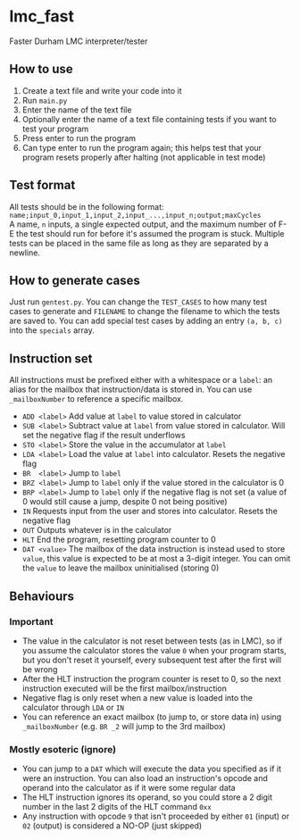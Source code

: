 # lmc_fast
Faster Durham LMC interpreter/tester

## How to use
1. Create a text file and write your code into it
2. Run `main.py`
3. Enter the name of the text file
4. Optionally enter the name of a text file containing tests if you want to test your program
5. Press enter to run the program
6. Can type enter to run the program again; this helps test that your program resets properly after halting (not applicable in test mode)

## Test format
All tests should be in the following format:  
`name;input_0,input_1,input_2,input_...,input_n;output;maxCycles`  
A name, `n` inputs, a single expected output, and the maximum number of F-E the test should run for before it's assumed the program is stuck. Multiple tests can be placed in the same file as long as they are separated by a newline.

## How to generate cases
Just run `gentest.py`. You can change the `TEST_CASES` to how many test cases to generate and `FILENAME` to change the filename to which the tests are saved to. You can add special test cases by adding an entry `(a, b, c)` into the `specials` array.

## Instruction set
All instructions must be prefixed either with a whitespace or a `label`: an alias for the mailbox that instruction/data is stored in. You can use `_mailboxNumber` to reference a specific mailbox.

- `ADD <label>` Add value at `label` to value stored in calculator
- `SUB <label>` Subtract value at `label` from value stored in calculator. Will set the negative flag if the result underflows
- `STO <label>` Store the value in the accumulator at `label`
- `LDA <label>` Load the value at `label` into calculator. Resets the negative flag
- `BR  <label>` Jump to `label`
- `BRZ <label>` Jump to `label` only if the value stored in the calculator is 0
- `BRP <label>` Jump to `label` only if the negative flag is not set (a value of 0 would still cause a jump, despite 0 not being positive)
- `IN` Requests input from the user and stores into calculator. Resets the negative flag
- `OUT` Outputs whatever is in the calculator
- `HLT` End the program, resetting program counter to 0
- `DAT <value>` The mailbox of the data instruction is instead used to store `value`, this value is expected to be at most a 3-digit integer. You can omit the `value` to leave the mailbox uninitialised (storing 0)

## Behaviours
### Important
- The value in the calculator is not reset between tests (as in LMC), so if you assume the calculator stores the value `0` when your program starts,
but you don't reset it yourself, every subsequent test after the first will be wrong
- After the HLT instruction the program counter is reset to 0, so the next instruction executed will be the first mailbox/instruction
- Negative flag is only reset when a new value is loaded into the calculator through `LDA` or `IN`
- You can reference an exact mailbox (to jump to, or store data in) using `_mailboxNumber` (e.g. `BR _2` will jump to the 3rd mailbox)
### Mostly esoteric (ignore)
- You can jump to a `DAT` which will execute the data you specified as if it were an instruction. You can also load an instruction's opcode and operand into the calculator as if it were some regular data
- The HLT instruction ignores its operand, so you could store a 2 digit number in the last 2 digits of the HLT command `0xx`
- Any instruction with opcode `9` that isn't proceeded by either `01` (input) or `02` (output) is considered a NO-OP (just skipped)